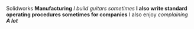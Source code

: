 Solidworks
**Manufacturing**
*I build guitars sometimes*
**I also write standard operating procedures sometimes for companies**
I also enjoy *complaining* ***A lot***
